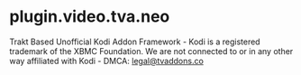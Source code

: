 # plugin.video.tva.neo
Trakt Based Unofficial Kodi Addon Framework - Kodi is a registered trademark of the XBMC Foundation. We are not connected to or in any other way affiliated with Kodi - DMCA: legal@tvaddons.co
